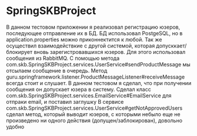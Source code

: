 # SpringSKBProject
В данном тестовом приложении я реализовал регистрацию юзеров, последующее отправление их в БД. БД использовал PostgeSQL, но  в application.properties можно приконнектится к любой. 
Так же осуществил взаимодействкие с другой системой, которая допусккает/блокирует вновь зарегистровавшихся юзеров. Для этого использовал сообщения из RabbitMQ. 
С помощью метода com.skb.SpringSKBProject.services.UserService#sendProductMessage мы отсылаем сообщение в очередь.
Метод guru.springframework.listener.ProductMessageListener#receiveMessage всегда стоит и слушает. В данном тестовом я сделал, что при получении сообщения он допускает юзера в систему.
Сделал класс com.skb.SpringSKBProject.services.EmailService#EmailService для отпраки email, и поставил заглушку
В сервисе com.skb.SpringSKBProject.services.UserService#getNotApprovedUsers сделал метод, который выводит юзеров, с которыми небыло еще не произведено ни одного действия (допущен/заблокирован), довольно удобно
